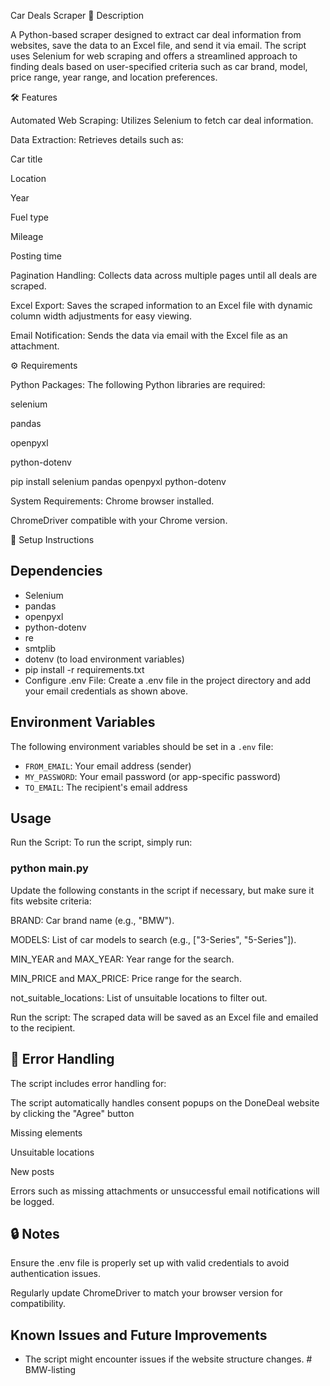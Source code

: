 Car Deals Scraper
📜 Description

A Python-based scraper designed to extract car deal information from websites, save the data to an Excel file, and send it via email. 
The script uses Selenium for web scraping and offers a streamlined approach to finding deals based on user-specified criteria such as car brand, model, price range, year range, and location preferences.

🛠️ Features

Automated Web Scraping: Utilizes Selenium to fetch car deal information.

Data Extraction: Retrieves details such as:

Car title

Location

Year

Fuel type

Mileage

Posting time

Pagination Handling: Collects data across multiple pages until all deals are scraped.

Excel Export: Saves the scraped information to an Excel file with dynamic column width adjustments for easy viewing.

Email Notification: Sends the data via email with the Excel file as an attachment.

⚙️ Requirements

Python Packages:
The following Python libraries are required:

selenium

pandas

openpyxl

python-dotenv

pip install selenium pandas openpyxl python-dotenv


System Requirements:
Chrome browser installed.

ChromeDriver compatible with your Chrome version.

📝 Setup Instructions

## Dependencies

- Selenium
- pandas
- openpyxl
- python-dotenv
- re
- smtplib
- dotenv (to load environment variables)
- pip install -r requirements.txt
- Configure .env File: 
  Create a .env file in the project directory and add your email credentials as shown above.

## Environment Variables

The following environment variables should be set in a `.env` file:

- `FROM_EMAIL`: Your email address (sender)
- `MY_PASSWORD`: Your email password (or app-specific password)
- `TO_EMAIL`: The recipient's email address



## Usage

Run the Script:
To run the script, simply run: 

### python main.py


Update the following constants in the script if necessary, but make sure it fits website criteria:

BRAND: Car brand name (e.g., "BMW").

MODELS: List of car models to search (e.g., ["3-Series", "5-Series"]).

MIN_YEAR and MAX_YEAR: Year range for the search.

MIN_PRICE and MAX_PRICE: Price range for the search.

not_suitable_locations: List of unsuitable locations to filter out.

Run the script:
The scraped data will be saved as an Excel file and emailed to the recipient.


## 🛑 Error Handling

The script includes error handling for:

The script automatically handles consent popups on the DoneDeal website by clicking the "Agree" button

Missing elements

Unsuitable locations

New posts

Errors such as missing attachments or unsuccessful email notifications will be logged.


## 🔒 Notes

Ensure the .env file is properly set up with valid credentials to avoid authentication issues.

Regularly update ChromeDriver to match your browser version for compatibility.

## Known Issues and Future Improvements

- The script might encounter issues if the website structure changes.
#   B M W - l i s t i n g  
 